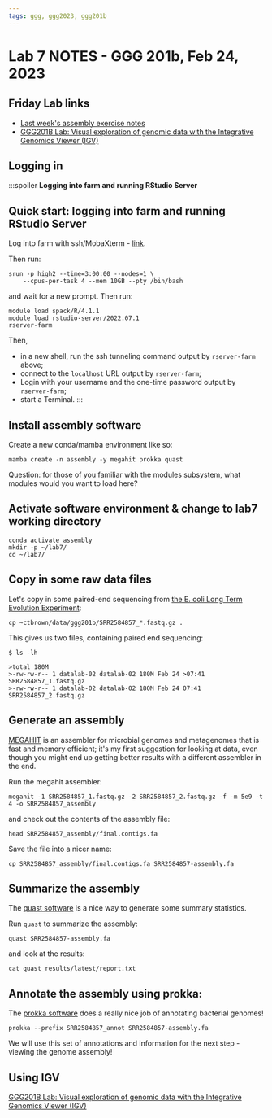```yaml
---
tags: ggg, ggg2023, ggg201b
---
```


# Lab 7 NOTES - GGG 201b, Feb 24, 2023

## Friday Lab links

* [Last week's assembly exercise notes](https://hackmd.io/-BPAegsvQqeB5yET0esbJA?both)
* [GGG201B Lab: Visual exploration of genomic data with the Integrative Genomics Viewer (IGV)](https://hackmd.io/@dcsoto/S1mDm3H0s)

## Logging in

:::spoiler **Logging into farm and running RStudio Server**

## Quick start: logging into farm and running RStudio Server

Log into farm with ssh/MobaXterm - [link](https://hackmd.io/n7_pXRiiRQ-YpQBQ93uW9Q?view#1-Logging-into-farm).

Then run:
```
srun -p high2 --time=3:00:00 --nodes=1 \
    --cpus-per-task 4 --mem 10GB --pty /bin/bash
```
and wait for a new prompt. Then run:
```
module load spack/R/4.1.1
module load rstudio-server/2022.07.1
rserver-farm
```

Then, 
* in a new shell, run the ssh tunneling command output by `rserver-farm` above;
* connect to the `localhost` URL output by `rserver-farm`;
* Login with your username and the one-time password output by `rserver-farm`;
* start a Terminal.
:::

## Install assembly software

Create a new conda/mamba environment like so:
```
mamba create -n assembly -y megahit prokka quast
```

Question: for those of you familiar with the modules subsystem, what modules would you want to load here?

## Activate software environment & change to lab7 working directory

```
conda activate assembly
mkdir -p ~/lab7/
cd ~/lab7/
```

## Copy in some raw data files

Let's copy in some paired-end sequencing from [the E. coli Long Term Evolution Experiment](https://www.ebi.ac.uk/ena/browser/view/PRJNA295606):
```
cp ~ctbrown/data/ggg201b/SRR2584857_*.fastq.gz .
```

This gives us two files, containing paired end sequencing:
```shell
$ ls -lh

>total 180M
>-rw-rw-r-- 1 datalab-02 datalab-02 180M Feb 24 >07:41 SRR2584857_1.fastq.gz
>-rw-rw-r-- 1 datalab-02 datalab-02 180M Feb 24 07:41 SRR2584857_2.fastq.gz
```

## Generate an assembly

[MEGAHIT](https://github.com/voutcn/megahit) is an assembler for microbial genomes and metagenomes that is fast and memory efficient; it's my first suggestion for looking at data, even though you might end up getting better results with a different assembler in the end.

Run the megahit assembler:
```
megahit -1 SRR2584857_1.fastq.gz -2 SRR2584857_2.fastq.gz -f -m 5e9 -t 4 -o SRR2584857_assembly
```
and check out the contents of the assembly file:
```
head SRR2584857_assembly/final.contigs.fa
```

Save the file into a nicer name:
```
cp SRR2584857_assembly/final.contigs.fa SRR2584857-assembly.fa
```

## Summarize the assembly

The [quast software](https://quast.sourceforge.net/) is a nice way to generate some summary statistics.

Run `quast` to summarize the assembly:
```
quast SRR2584857-assembly.fa
```
and look at the results:
```
cat quast_results/latest/report.txt
```

## Annotate the assembly using prokka:

The [prokka software](https://github.com/tseemann/prokka) does a really nice job of annotating bacterial genomes!

```
prokka --prefix SRR2584857_annot SRR2584857-assembly.fa
```

We will use this set of annotations and information for the next step - viewing the genome assembly!

## Using IGV

[GGG201B Lab: Visual exploration of genomic data with the Integrative Genomics Viewer (IGV)](https://hackmd.io/@dcsoto/S1mDm3H0s)
